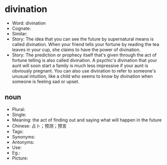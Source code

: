 # divination

- Word: divination
- Cognate: 
- Similar: 
- Story: The idea that you can see the future by supernatural means is called divination. When your friend tells your fortune by reading the tea leaves in your cup, she claims to have the power of divination.
- Story: The prediction or prophecy itself that's given through the act of fortune telling is also called divination. A psychic's divination that your aunt will soon start a family is much less impressive if your aunt is obviously pregnant. You can also use divination to refer to someone's unusual intuition, like a child who seems to know by divination when someone is feeling sad or upset.

## noun

- Plural: 
- Single: 
- Meaning: the act of finding out and saying what will happen in the future
- Chinese: 占卜；预测；预言
- Tags: 
- Synonyms: 
- Antonyms: 
- Use: 
- Eg.: 
- Picture: 

